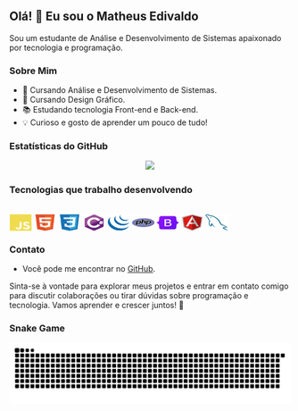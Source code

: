 ## Olá! 👋 Eu sou o Matheus Edivaldo

Sou um estudante de Análise e Desenvolvimento de Sistemas apaixonado por tecnologia e programação.

### Sobre Mim
- 📘 Cursando Análise e Desenvolvimento de Sistemas.
- 📘 Cursando Design Gráfico.
- 📚 Estudando tecnologia Front-end e Back-end.
- 💡 Curioso e gosto de aprender um pouco de tudo!

### Estatísticas do GitHub
<div align="center">
  <a href="https://github.com/matheusedivaldo">
    <img height="180em" src="https://github-readme-stats.vercel.app/api?username=matheusedivaldo&show_icons=true&theme=dark&include_all_commits=true&count_private=true"/>
  </a>
</div>

### Tecnologias que trabalho desenvolvendo
<div style="display: inline_block"><br>
  <img align="center" alt="JavaScript" height="30" width="40" src="https://raw.githubusercontent.com/devicons/devicon/master/icons/javascript/javascript-plain.svg">
  <img align="center" alt="HTML5" height="30" width="40" src="https://raw.githubusercontent.com/devicons/devicon/master/icons/html5/html5-original.svg">
  <img align="center" alt="CSS3" height="30" width="40" src="https://raw.githubusercontent.com/devicons/devicon/master/icons/css3/css3-original.svg">
  <img align="center" alt="C#" height="30" width="40" src="https://raw.githubusercontent.com/devicons/devicon/master/icons/csharp/csharp-original.svg">
  <img align="center" alt="JQuery" height="30" width="40" src="https://raw.githubusercontent.com/devicons/devicon/master/icons/jquery/jquery-original.svg">
  <img align="center" alt="PHP" height="30" width="40" src="https://raw.githubusercontent.com/devicons/devicon/master/icons/php/php-original.svg">
  <img align="center" alt="Bootstrap" height="30" width="40" src="https://raw.githubusercontent.com/devicons/devicon/master/icons/bootstrap/bootstrap-original.svg">
  <img align="center" alt="Angular" height="30" width="40" src="https://raw.githubusercontent.com/devicons/devicon/master/icons/angularjs/angularjs-original.svg">
  <img align="center" alt="Database" height="30" width="40" src="https://raw.githubusercontent.com/devicons/devicon/master/icons/mysql/mysql-original.svg">
</div>

### Contato
- Você pode me encontrar no [GitHub](https://github.com/matheusedivaldo).

Sinta-se à vontade para explorar meus projetos e entrar em contato comigo para discutir colaborações ou tirar dúvidas sobre programação e tecnologia. Vamos aprender e crescer juntos! 🚀

### Snake Game
![Snake animation](https://github.com/matheusedivaldo/matheusedivaldo/blob/output/github-contribution-grid-snake.svg?)
